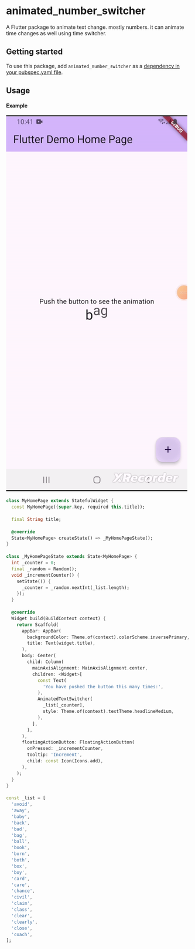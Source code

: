 # animated_number_switcher

A Flutter package to animate text change. mostly numbers. it can animate time changes as well using time switcher.

## Getting started

To use this package, add `animated_number_switcher` as a [dependency in your pubspec.yaml file](https://flutter.dev/platform-plugins/).

## Usage

#### Example 


![Demo]( https://raw.githubusercontent.com/P-B1101/animated-number-switcher/main/screenshots/demo.gif)

```dart
class MyHomePage extends StatefulWidget {
  const MyHomePage({super.key, required this.title});

  final String title;

  @override
  State<MyHomePage> createState() => _MyHomePageState();
}

class _MyHomePageState extends State<MyHomePage> {
  int _counter = 0;
  final _random = Random();
  void _incrementCounter() {
    setState(() {
      _counter = _random.nextInt(_list.length);
    });
  }

  @override
  Widget build(BuildContext context) {
    return Scaffold(
      appBar: AppBar(
        backgroundColor: Theme.of(context).colorScheme.inversePrimary,
        title: Text(widget.title),
      ),
      body: Center(
        child: Column(
          mainAxisAlignment: MainAxisAlignment.center,
          children: <Widget>[
            const Text(
              'You have pushed the button this many times:',
            ),
            AnimatedTextSwitcher(
              _list[_counter],
              style: Theme.of(context).textTheme.headlineMedium,
            ),
          ],
        ),
      ),
      floatingActionButton: FloatingActionButton(
        onPressed: _incrementCounter,
        tooltip: 'Increment',
        child: const Icon(Icons.add),
      ),
    );
  }
}

const _list = [
  'avoid',
  'away',
  'baby',
  'back',
  'bad',
  'bag',
  'ball',
  'book',
  'born',
  'both',
  'box',
  'boy',
  'card',
  'care',
  'chance',
  'civil',
  'claim',
  'class',
  'clear',
  'clearly',
  'close',
  'coach',
];



```